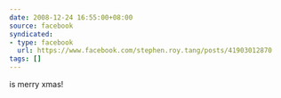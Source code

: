 ```yaml
---
date: 2008-12-24 16:55:00+08:00
source: facebook
syndicated:
- type: facebook
  url: https://www.facebook.com/stephen.roy.tang/posts/41903012870
tags: []
---
```


is merry xmas!